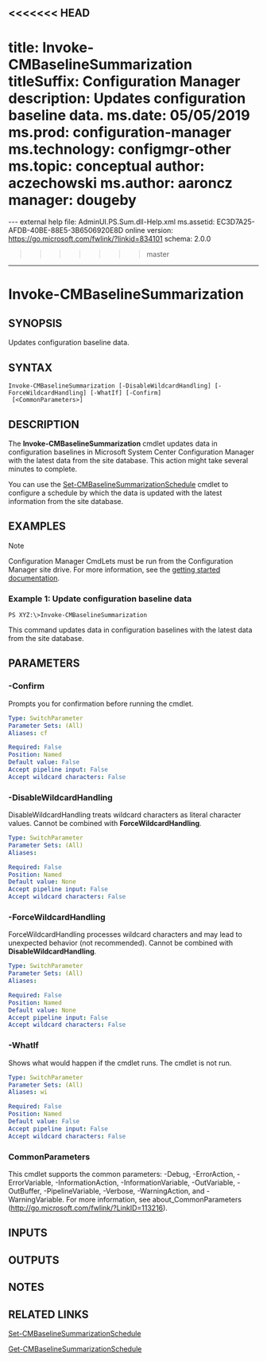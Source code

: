 <<<<<<< HEAD
---
title: Invoke-CMBaselineSummarization
titleSuffix: Configuration Manager
description: Updates configuration baseline data.
ms.date: 05/05/2019
ms.prod: configuration-manager
ms.technology: configmgr-other
ms.topic: conceptual
author: aczechowski
ms.author: aaroncz
manager: dougeby
=======
﻿---
external help file: AdminUI.PS.Sum.dll-Help.xml
ms.assetid: EC3D7A25-AFDB-40BE-88E5-3B6506920E8D
online version: https://go.microsoft.com/fwlink/?linkid=834101
schema: 2.0.0
>>>>>>> master
---

# Invoke-CMBaselineSummarization

## SYNOPSIS
Updates configuration baseline data.

## SYNTAX

```
Invoke-CMBaselineSummarization [-DisableWildcardHandling] [-ForceWildcardHandling] [-WhatIf] [-Confirm]
 [<CommonParameters>]
```

## DESCRIPTION
The **Invoke-CMBaselineSummarization** cmdlet updates data in configuration baselines in Microsoft System Center Configuration Manager with the latest data from the site database.
This action might take several minutes to complete.

You can use the [Set-CMBaselineSummarizationSchedule](Set-CMBaselineSummarizationSchedule.md) cmdlet to configure a schedule by which the data is updated with the latest information from the site database.

## EXAMPLES

> [!NOTE]
> Configuration Manager CmdLets must be run from the Configuration Manager site drive. For more information, see the [getting started documentation](https://docs.microsoft.com/powershell/sccm/overview).


### Example 1: Update configuration baseline data
```
PS XYZ:\>Invoke-CMBaselineSummarization
```

This command updates data in configuration baselines with the latest data from the site database.

## PARAMETERS

### -Confirm
Prompts you for confirmation before running the cmdlet.

```yaml
Type: SwitchParameter
Parameter Sets: (All)
Aliases: cf

Required: False
Position: Named
Default value: False
Accept pipeline input: False
Accept wildcard characters: False
```

### -DisableWildcardHandling
DisableWildcardHandling treats wildcard characters as literal character values. Cannot be combined with **ForceWildcardHandling**.

```yaml
Type: SwitchParameter
Parameter Sets: (All)
Aliases: 

Required: False
Position: Named
Default value: None
Accept pipeline input: False
Accept wildcard characters: False
```

### -ForceWildcardHandling
ForceWildcardHandling processes wildcard characters and may lead to unexpected behavior (not recommended). Cannot be combined with **DisableWildcardHandling**.

```yaml
Type: SwitchParameter
Parameter Sets: (All)
Aliases: 

Required: False
Position: Named
Default value: None
Accept pipeline input: False
Accept wildcard characters: False
```

### -WhatIf
Shows what would happen if the cmdlet runs.
The cmdlet is not run.

```yaml
Type: SwitchParameter
Parameter Sets: (All)
Aliases: wi

Required: False
Position: Named
Default value: False
Accept pipeline input: False
Accept wildcard characters: False
```

### CommonParameters
This cmdlet supports the common parameters: -Debug, -ErrorAction, -ErrorVariable, -InformationAction, -InformationVariable, -OutVariable, -OutBuffer, -PipelineVariable, -Verbose, -WarningAction, and -WarningVariable. For more information, see about_CommonParameters (http://go.microsoft.com/fwlink/?LinkID=113216).

## INPUTS

## OUTPUTS

## NOTES

## RELATED LINKS

[Set-CMBaselineSummarizationSchedule](Set-CMBaselineSummarizationSchedule.md)

[Get-CMBaselineSummarizationSchedule](Get-CMBaselineSummarizationSchedule.md)


